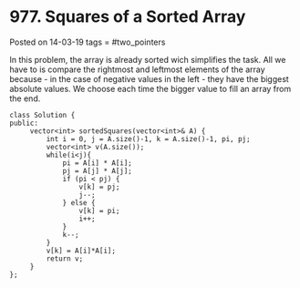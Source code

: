 # 977. Squares of a Sorted Array
Posted on 14-03-19
tags =  #two_pointers

In this problem, the array is already sorted wich simplifies the task. All we have to is compare the rightmost and leftmost elements of the array because - in the case of negative values in the left - they have the biggest absolute values.
We choose each time the bigger value to fill an array from the end.

 ```
 class Solution {
 public:
      vector<int> sortedSquares(vector<int>& A) {
          int i = 0, j = A.size()-1, k = A.size()-1, pi, pj;
          vector<int> v(A.size());
          while(i<j){
              pi = A[i] * A[i];
              pj = A[j] * A[j];
              if (pi < pj) {
                  v[k] = pj;
                  j--;
              } else {
                  v[k] = pi;
                  i++;
              }
              k--;
          }
          v[k] = A[i]*A[i];
          return v;
      }
};
```

